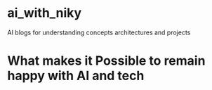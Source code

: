 # ai_with_niky
AI blogs for understanding concepts architectures and projects

# What makes it Possible to remain happy with AI and tech
